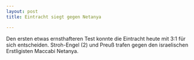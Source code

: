 ```yaml
---
layout: post
title: Eintracht siegt gegen Netanya

---
```


Den ersten etwas ernsthafteren Test konnte die Eintracht heute mit 3:1 für sich entscheiden. Stroh-Engel (2) und Preuß trafen gegen den israelischen Erstligisten Maccabi Netanya.


